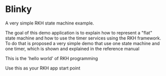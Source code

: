 # Blinky
A very simple RKH state machine example.

The goal of this demo application is to explain how to represent a \"flat\" state machine and how to use the timer services using the RKH framework. 
To do that is proposed a very simple demo that use one state machine and one timer, which is shown and explained in the reference manual

This is the 'hello world' of RKH programming

Use this as your RKH app start point

